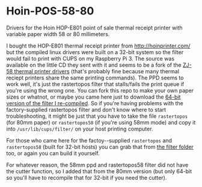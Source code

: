 # Hoin-POS-58-80
Drivers for the Hoin HOP-E801 point of sale thermal receipt printer with variable paper width 58 or 80 millimeters.

I bought the HOP-E801 thermal receipt printer from http://hoinprinter.com/ but the compiled linux drivers were built on a 32-bit system so the filter would fail to print with CUPS on my Raspberry Pi 3. The source was available on the little CD they sent with it and seems to be a fork of the [ZJ-58 thermal printer drivers](https://github.com/klirichek/zj-58) (that's probably fine because many thermal reciept printers share the same printing commands). The PPD seems to work well, it's just the rastertopos filter that stalls/fails the print queue if you're using the wrong one. You can fork this repo to make your own paper sizes or whatnot, or maybe you came here just to download the [64-bit version of the filter I re-compiled](/filter). So if you're having problems with the factory-supplied rastertopos filter and don't know where to start troubleshooting, it might be just that you have to take the file `rastertopos` (for 80mm paper) or `rastertopos58` (if you're using 58mm mode) and copy it into `/usr/lib/cups/filter/` on your host printing computer.

For those who came here for the factoy--supplied `rastertopos` and `rastertopos58` (built for 32-bit hosts) you can grab that from [the filter folder](/filter) too, or again you can build it yourself.

For whatever reason, the 58mm ppd and rastertopos58 filter did not have the cutter function, so I added that from the 80mm version (but only 64-bit so you'll have to recompile that for 32-bit if you need the cutter).